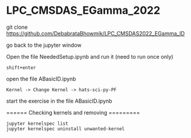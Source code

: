 # LPC_CMSDAS_EGamma_2022

git clone https://github.com/DebabrataBhowmik/LPC_CMSDAS2022_EGamma_ID

go back to the jupyter window

Open the file NeededSetup.ipynb and run it (need to run once only)
```
shift+enter
```

open the file ABasicID.ipynb
```
Kernel -> Change Kernel -> hats-sci-py-PF 
```
start the exercise in the file ABasicID.ipynb


====== Checking kernels and removing =========

```
jupyter kernelspec list
jupyter kernelspec uninstall unwanted-kernel
```
